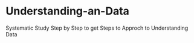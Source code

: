 # Understanding-an-Data
Systematic Study Step by Step to get Steps to Approch to Understanding Data
